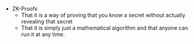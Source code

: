 - ZK-Proofs
	- That it is a way of proving that you know a secret without actually revealing that secret
	- That it is simply just a mathematical algorithm and that anyone can run it at any time.